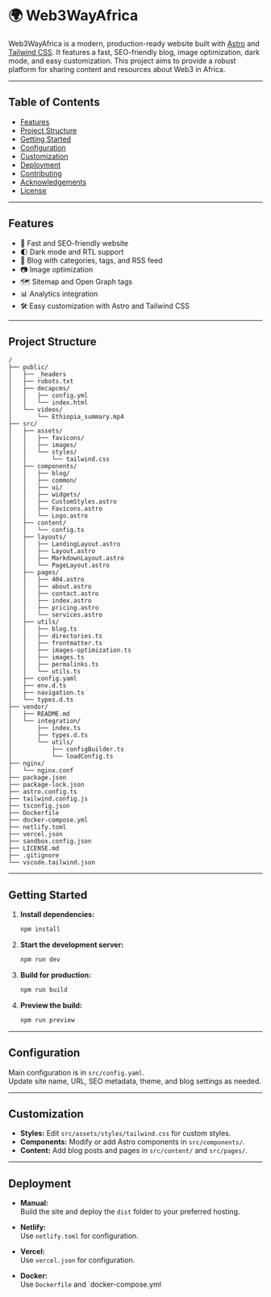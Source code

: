 # 🌍 Web3WayAfrica

Web3WayAfrica is a modern, production-ready website built with [Astro](https://astro.build/) and [Tailwind CSS](https://tailwindcss.com/). It features a fast, SEO-friendly blog, image optimization, dark mode, and easy customization. This project aims to provide a robust platform for sharing content and resources about Web3 in Africa.

---

## Table of Contents

- [Features](#features)
- [Project Structure](#project-structure)
- [Getting Started](#getting-started)
- [Configuration](#configuration)
- [Customization](#customization)
- [Deployment](#deployment)
- [Contributing](#contributing)
- [Acknowledgements](#acknowledgements)
- [License](#license)

---

## Features

- 🚀 Fast and SEO-friendly website
- 🌓 Dark mode and RTL support
- 📝 Blog with categories, tags, and RSS feed
- 📷 Image optimization
- 🗺️ Sitemap and Open Graph tags
- 📊 Analytics integration
- 🛠️ Easy customization with Astro and Tailwind CSS

---

## Project Structure

```
/
├── public/
│   ├── _headers
│   ├── robots.txt
│   ├── decapcms/
│   │   ├── config.yml
│   │   └── index.html
│   └── videos/
│       └── Ethiopia_summary.mp4
├── src/
│   ├── assets/
│   │   ├── favicons/
│   │   ├── images/
│   │   └── styles/
│   │       └── tailwind.css
│   ├── components/
│   │   ├── blog/
│   │   ├── common/
│   │   ├── ui/
│   │   ├── widgets/
│   │   ├── CustomStyles.astro
│   │   ├── Favicons.astro
│   │   └── Logo.astro
│   ├── content/
│   │   └── config.ts
│   ├── layouts/
│   │   ├── LandingLayout.astro
│   │   ├── Layout.astro
│   │   ├── MarkdownLayout.astro
│   │   └── PageLayout.astro
│   ├── pages/
│   │   ├── 404.astro
│   │   ├── about.astro
│   │   ├── contact.astro
│   │   ├── index.astro
│   │   ├── pricing.astro
│   │   └── services.astro
│   ├── utils/
│   │   ├── blog.ts
│   │   ├── directories.ts
│   │   ├── frontmatter.ts
│   │   ├── images-optimization.ts
│   │   ├── images.ts
│   │   ├── permalinks.ts
│   │   └── utils.ts
│   ├── config.yaml
│   ├── env.d.ts
│   ├── navigation.ts
│   └── types.d.ts
├── vendor/
│   ├── README.md
│   └── integration/
│       ├── index.ts
│       ├── types.d.ts
│       └── utils/
│           ├── configBuilder.ts
│           └── loadConfig.ts
├── nginx/
│   └── nginx.conf
├── package.json
├── package-lock.json
├── astro.config.ts
├── tailwind.config.js
├── tsconfig.json
├── Dockerfile
├── docker-compose.yml
├── netlify.toml
├── vercel.json
├── sandbox.config.json
├── LICENSE.md
├── .gitignore
└── vscode.tailwind.json
```

---

## Getting Started

1. **Install dependencies:**
   ```sh
   npm install
   ```
2. **Start the development server:**
   ```sh
   npm run dev
   ```
3. **Build for production:**
   ```sh
   npm run build
   ```
4. **Preview the build:**
   ```sh
   npm run preview
   ```

---

## Configuration

Main configuration is in `src/config.yaml`.  
Update site name, URL, SEO metadata, theme, and blog settings as needed.

---

## Customization

- **Styles:** Edit `src/assets/styles/tailwind.css` for custom styles.
- **Components:** Modify or add Astro components in `src/components/`.
- **Content:** Add blog posts and pages in `src/content/` and `src/pages/`.

---

## Deployment

- **Manual:**  
  Build the site and deploy the `dist` folder to your preferred hosting.

- **Netlify:**  
  Use `netlify.toml` for configuration.

- **Vercel:**  
  Use `vercel.json` for configuration.

- **Docker:**  
  Use `Dockerfile` and `docker-compose.yml
